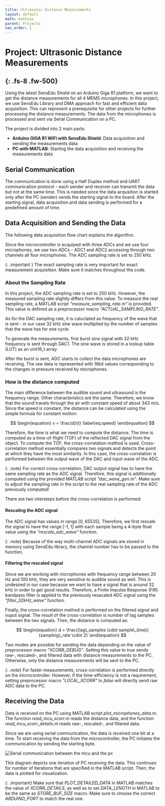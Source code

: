 ```yaml
---
title: Ultrasonic Distance Measurements
layout: default
math: mathjax
parent: Projects
nav_order: 1
---
```



# Project: Ultrasonic Distance Measurements
{: .fs-8 .fw-500}
---

Using the latest SensEdu Shield on an Arduino Giga R1 platform, we want to get the distance measurements for all 4 MEMS microphones. 
In this project, we use SensEdu Library and DMA approach for fast and efficient data acquisition. This can represent a prerequisitie 
for other projects for further processing the distance measurements. The data from the microphones is processed and sent via Serial Communication on a PC. 

The project is divided into 2 main parts: 
* **Arduino GIGA R1 WiFi with SensEdu Shield**: Data acquisition and sending the measurements data
* **PC with MATLAB**: Starting the data acquisition and receiving the measurements data


## Serial Communication 

The communication is done using a Half Duplex method and UART communication protocol - each sender and receiver can transmit the data but not at the same time. This is needed since the data acqusition is started only after the PC (sender) sends the starting signal to the board. After the starting signal, data acquisition and data sending is performed for a predefined amount of time. 

## Data Acquisition and Sending the Data

The following data acquisition flow chart explains the algorithm. 

Since the microcontroller is ecquiped with three ADCs and we use four microphones, we use two ADCs - ADC1 and ADC2 accessing through two channels all four microphones. The ADC sampling rate is set to 250 kHz. 

{: .important }
The exact sampling rate is very important for exact measurement acquisition. Make sure it matches throughout the code. 

### About the Sampling Rate

In this project, the ADC sampling rate is set to 250 kHz. However, the measured sampling rate slightly differs from this value. To measure the real sampling rate, a MATLAB script *"measure_sampling_rate.m"* is provided. This value is defined as a preprocessor macro *"ACTUAL_SAMPLING_RATE"*. 

As for the DAC sampling rate, it is caluclated as frequency of the wave that is sent - in our case 32 kHz sine wave multiplied by the number of samples that the wave has for one cycle. 


To generate the measurements, first burst sine signal with 32 kHz frequency is sent through DAC1. The sine wave is stored in a lookup table (LUT) as an uint16_t array. 

After the burst is sent, ADC starts to collect the data microphones are receiving. The raw data is represented with 16bit values corresponding to the changes in pressure received by microphones. 

### How is the distance computed

The main difference between the audible sound and ultrasound is the frequency range. Other characteristics are the same. Therefore, we know that the sound travels through the air with constant speed of about 343 m/s. 
Since the speed is constant, the distance can be calculated using the simple formula for constant motion:

$$
\begin{equation}
v = \frac{d}{t}
\label{eq:speed}
\end{equation}
$$

Therefore, the time is what we need to compute the distance. The time is computed as a time-of-flight (TOF) of the reflected DAC signal from the object. To compute the TOF, the cross-correlation method is used. 
Cross-correlation method essentially compares two signals and detects the point at which they have the most similarity.
In this case, the cross-correlation is performed between the output wave of the DAC and input wave of the ADC. 

{: .note}
For correct cross-correlation, DAC output signal has to have the same sampling rate as the ADC signal. Therefore, this signal is 
additionally computed using the provided MATLAB script *"dac_wave_gen.m"*. Make sure to adjust the sampling rate in the script to the real sampling rate of 
the ADC previously computed! 


There are two intersteps before the cross-correlation is performed: 

#### Rescaling the ADC signal

The ADC signal has values in range [0, 65535]. Therefore, we first rescale the signal to have the range [-1, 1] with each sample being 
a 4-byte float value using the *"rescale_adc_wave"* function. 

{: .note}
Because of the way multi-channel ADC signals are stored in memory using SensEdu library, the channel number has to be passed to the function. 


#### Filtering the rescaled signal
Since we are working with microphones with frequency range between 20 Hz and 100 kHz, they are very sensitive to audible sound as well. 
This is undesired in our case because we want to have a signal that is around 32 kHz in order to get good results. Therefore, a Finite
Impulse Response (FIR) bandpass filter is applied to the previously resacaled ADC signal using the *"filter_32kHz_wave"* function. 


Finally, the cross-correlation method is performed on the filtered signal and ouput signal. The result of the cross-correlation is number of lag 
samples between the two signals. Then, the distance is computed as: 

$$
\begin{equation}
d = \frac{(lag\_samples \cdot sample\_time)}{sampling\_rate \cdot 2}
\end{equation}
$$

Two modes are possible for sending the data depending on the value of preprocessor macro *"XCORR_DEBUG"*. Setting this value to *true*
sends raw-, rescaled-, and filtered data with distance measurements to the PC. Otherwise, only the distance measurements will be sent to the PC.  

{: .note}
For faster measurements, cross-correlation is performed directly on the microcontroller. However, if the time-efficiency is not
a requirement, setting preprocessor macro *"LOCAL_XCORR"* to *false* will directly send raw ADC data to the PC. 

## Receiving the Data

Data is received on the PC using MATLAB script *plot_microphones_data.m*. The function *read_mcu_xcorr.m* reads the distance data, and the 
function *read_mcu_xcorr_details.m* reads raw-, rescaled-, and filtered data. 

Since we are using serial communication, the data is received one bit at a time. To start receiving the data from the microcontroller, the PC initiates the communication by sending the starting byte. 

![Serial communication between the mcu and the pc]({{site.baseurl}}/assets/images/serial_communication_registers.png)


This diagram depicts one iteration of PC receiving the data. This continues for number of iterations that are specified in the MATLAB script. Then, the data is plotted for visualization.

{: .important}
Make sure that *PLOT_DETAILED_DATA* in MATLAB matches the value of *XCORR_DETAILS*, as well as to set *DATA_LENGTH* in MATLAB to be the same as *STORE_BUF_SIZE* macro. Make sure to choose the correct *ARDUINO_PORT* to match the real one. 



